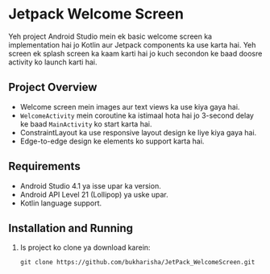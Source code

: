 # Jetpack Welcome Screen

Yeh project Android Studio mein ek basic welcome screen ka implementation hai jo Kotlin aur Jetpack components ka use karta hai. Yeh screen ek splash screen ka kaam karti hai jo kuch secondon ke baad doosre activity ko launch karti hai.

## Project Overview
- Welcome screen mein images aur text views ka use kiya gaya hai.
- `WelcomeActivity` mein coroutine ka istimaal hota hai jo 3-second delay ke baad `MainActivity` ko start karta hai.
- ConstraintLayout ka use responsive layout design ke liye kiya gaya hai.
- Edge-to-edge design ke elements ko support karta hai.

## Requirements
- Android Studio 4.1 ya isse upar ka version.
- Android API Level 21 (Lollipop) ya uske upar.
- Kotlin language support.

## Installation and Running
1. Is project ko clone ya download karein:
   ```shell
   git clone https://github.com/bukharisha/JetPack_WelcomeScreen.git
